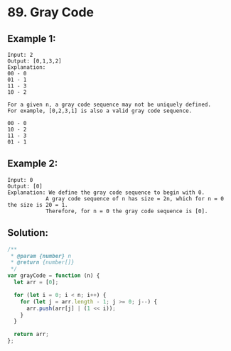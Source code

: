 # 89. Gray Code

## Example 1:

    Input: 2
    Output: [0,1,3,2]
    Explanation:
    00 - 0
    01 - 1
    11 - 3
    10 - 2

    For a given n, a gray code sequence may not be uniquely defined.
    For example, [0,2,3,1] is also a valid gray code sequence.

    00 - 0
    10 - 2
    11 - 3
    01 - 1

## Example 2:

    Input: 0
    Output: [0]
    Explanation: We define the gray code sequence to begin with 0.
                A gray code sequence of n has size = 2n, which for n = 0 the size is 20 = 1.
                Therefore, for n = 0 the gray code sequence is [0].

## Solution:

```javascript
/**
 * @param {number} n
 * @return {number[]}
 */
var grayCode = function (n) {
  let arr = [0];

  for (let i = 0; i < n; i++) {
    for (let j = arr.length - 1; j >= 0; j--) {
      arr.push(arr[j] | (1 << i));
    }
  }

  return arr;
};
```
